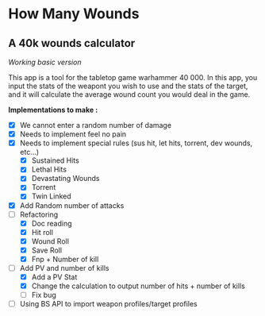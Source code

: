 # How Many Wounds
## A 40k wounds calculator
*Working basic version*

This app is a tool for the tabletop game warhammer 40 000. 
In this app, you input the stats of the weapont you wish to use and the stats of the target, and it will calculate the average wound count you would deal in the game.

__Implementations to make :__
- [x] We cannot enter a random number of damage
- [x] Needs to implement feel no pain
- [x] Needs to implement special rules (sus hit, let hits, torrent, dev wounds, etc...)
    - [x] Sustained Hits
    - [x] Lethal Hits
    - [x] Devastating Wounds
    - [x] Torrent
    - [x] Twin Linked
- [x] Add Random number of attacks
- [ ] Refactoring
    - [x] Doc reading
    - [x] Hit roll
    - [x] Wound Roll
    - [x] Save Roll
    - [x] Fnp + Number of kill
- [ ] Add PV and number of kills
    - [x] Add a PV Stat
    - [x] Change the calculation to output number of hits + number of kills
    - [ ] Fix bug
- [ ] Using BS API to import weapon profiles/target profiles
